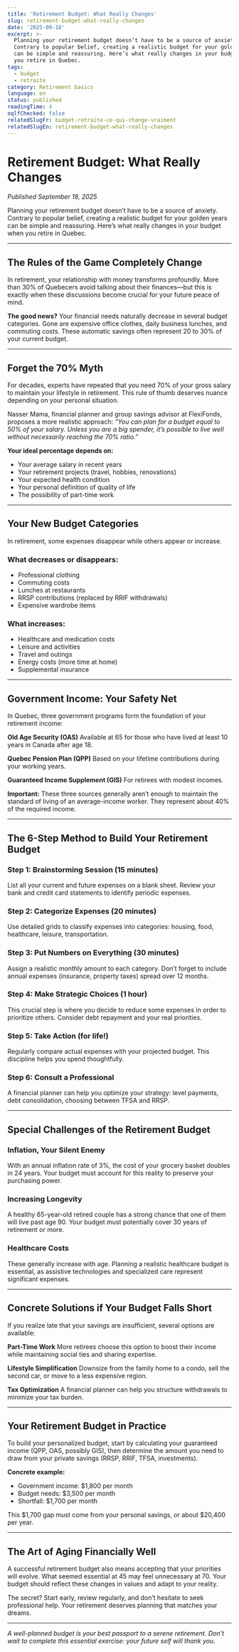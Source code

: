 ```yaml
---
title: 'Retirement Budget: What Really Changes'
slug: retirement-budget-what-really-changes
date: '2025-09-18'
excerpt: >-
  Planning your retirement budget doesn’t have to be a source of anxiety.
  Contrary to popular belief, creating a realistic budget for your golden years
  can be simple and reassuring. Here’s what really changes in your budget when
  you retire in Quebec.
tags:
  - budget
  - retraite
category: Retirement basics
language: en
status: published
readingTime: 4
oqlfChecked: false
relatedSlugFr: budget-retraite-ce-qui-change-vraiment
relatedSlugEn: retirement-budget-what-really-changes
---
```

# Retirement Budget: What Really Changes

*Published September 18, 2025*

Planning your retirement budget doesn’t have to be a source of anxiety. Contrary to popular belief, creating a realistic budget for your golden years can be simple and reassuring. Here’s what really changes in your budget when you retire in Quebec.

---

## The Rules of the Game Completely Change

In retirement, your relationship with money transforms profoundly. More than 30% of Quebecers avoid talking about their finances—but this is exactly when these discussions become crucial for your future peace of mind.

**The good news?** Your financial needs naturally decrease in several budget categories. Gone are expensive office clothes, daily business lunches, and commuting costs. These automatic savings often represent 20 to 30% of your current budget.

---

## Forget the 70% Myth

For decades, experts have repeated that you need 70% of your gross salary to maintain your lifestyle in retirement. This rule of thumb deserves nuance depending on your personal situation.

Nasser Mama, financial planner and group savings advisor at FlexiFonds, proposes a more realistic approach: *“You can plan for a budget equal to 50% of your salary. Unless you are a big spender, it’s possible to live well without necessarily reaching the 70% ratio.”*

**Your ideal percentage depends on:**

* Your average salary in recent years
* Your retirement projects (travel, hobbies, renovations)
* Your expected health condition
* Your personal definition of quality of life
* The possibility of part-time work

---

## Your New Budget Categories

In retirement, some expenses disappear while others appear or increase.

### What decreases or disappears:

* Professional clothing
* Commuting costs
* Lunches at restaurants
* RRSP contributions (replaced by RRIF withdrawals)
* Expensive wardrobe items

### What increases:

* Healthcare and medication costs
* Leisure and activities
* Travel and outings
* Energy costs (more time at home)
* Supplemental insurance

---

## Government Income: Your Safety Net

In Quebec, three government programs form the foundation of your retirement income:

**Old Age Security (OAS)**
Available at 65 for those who have lived at least 10 years in Canada after age 18.

**Quebec Pension Plan (QPP)**
Based on your lifetime contributions during your working years.

**Guaranteed Income Supplement (GIS)**
For retirees with modest incomes.

**Important:** These three sources generally aren’t enough to maintain the standard of living of an average-income worker. They represent about 40% of the required income.

---

## The 6-Step Method to Build Your Retirement Budget

### Step 1: Brainstorming Session (15 minutes)

List all your current and future expenses on a blank sheet. Review your bank and credit card statements to identify periodic expenses.

### Step 2: Categorize Expenses (20 minutes)

Use detailed grids to classify expenses into categories: housing, food, healthcare, leisure, transportation.

### Step 3: Put Numbers on Everything (30 minutes)

Assign a realistic monthly amount to each category. Don’t forget to include annual expenses (insurance, property taxes) spread over 12 months.

### Step 4: Make Strategic Choices (1 hour)

This crucial step is where you decide to reduce some expenses in order to prioritize others. Consider debt repayment and your real priorities.

### Step 5: Take Action (for life!)

Regularly compare actual expenses with your projected budget. This discipline helps you spend thoughtfully.

### Step 6: Consult a Professional

A financial planner can help you optimize your strategy: level payments, debt consolidation, choosing between TFSA and RRSP.

---

## Special Challenges of the Retirement Budget

### Inflation, Your Silent Enemy

With an annual inflation rate of 3%, the cost of your grocery basket doubles in 24 years. Your budget must account for this reality to preserve your purchasing power.

### Increasing Longevity

A healthy 65-year-old retired couple has a strong chance that one of them will live past age 90. Your budget must potentially cover 30 years of retirement or more.

### Healthcare Costs

These generally increase with age. Planning a realistic healthcare budget is essential, as assistive technologies and specialized care represent significant expenses.

---

## Concrete Solutions if Your Budget Falls Short

If you realize late that your savings are insufficient, several options are available:

**Part-Time Work**
More retirees choose this option to boost their income while maintaining social ties and sharing expertise.

**Lifestyle Simplification**
Downsize from the family home to a condo, sell the second car, or move to a less expensive region.

**Tax Optimization**
A financial planner can help you structure withdrawals to minimize your tax burden.

---

## Your Retirement Budget in Practice

To build your personalized budget, start by calculating your guaranteed income (QPP, OAS, possibly GIS), then determine the amount you need to draw from your private savings (RRSP, RRIF, TFSA, investments).

**Concrete example:**

* Government income: \$1,800 per month
* Budget needs: \$3,500 per month
* Shortfall: \$1,700 per month

This \$1,700 gap must come from your personal savings, or about \$20,400 per year.

---

## The Art of Aging Financially Well

A successful retirement budget also means accepting that your priorities will evolve. What seemed essential at 45 may feel unnecessary at 70. Your budget should reflect these changes in values and adapt to your reality.

The secret? Start early, review regularly, and don’t hesitate to seek professional help. Your retirement deserves planning that matches your dreams.

---

*A well-planned budget is your best passport to a serene retirement. Don’t wait to complete this essential exercise: your future self will thank you.*
